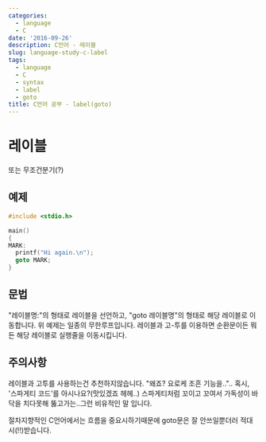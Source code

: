 ```yaml
---
categories:
  - language
  - C
date: '2016-09-26'
description: C언어 - 레이블
slug: language-study-c-label
tags:
  - language
  - C
  - syntax
  - label
  - goto
title: C언어 공부 - label(goto)
---
```


# 레이블

또는 무조건분기(?)

## 예제

```c
#include <stdio.h>

main()
{
MARK:
  printf("Hi again.\n");
  goto MARK;
}
```

## 문법

"레이블명:"의 형태로 레이블을 선언하고,
"goto 레이블명"의 형태로 해당 레이블로 이동합니다.
위 예제는 일종의 무한루프입니다.
레이블과 고-투를 이용하면 순환문이든 뭐든 해당 레이블로 실행줄을
이동시킵니다.

## 주의사항

레이블과 고투를 사용하는건 추천하지않습니다.
"왜죠? 요로케 조흔 기능을.."..
혹시, '스파게티 코드'를 아시나요?(맛있겠죠 헤헤..)
스파게티처럼 꼬이고 꼬여서 가독성이 바닥을 치다못해
뚫고가는..그런 비유적인 말 입니다.

절차지향적인 C언어에서는 흐름을 중요시하기때문에 goto문은
잘 안쓰일뿐더러 적대시(!!)받습니다.
